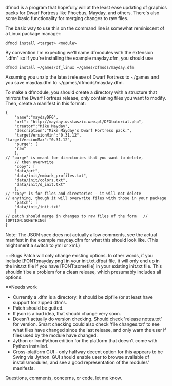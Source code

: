 dfmod is a program that hopefully will at the least ease updating of graphics packs for Dwarf Fortress like Phoebus, Mayday, and others. There's also some basic functionality for merging changes to raw files.

The basic way to use this on the command line is somewhat reminiscent of a Linux package manager:

    dfmod install <target> <module>
    
By convention I'm expecting we'll name dfmodules with the extension ".dfm" so if you're installing the example mayday.dfm, you should use 

    dfmod install ~/games/df_linux ~/games/dfmods/mayday.dfm
    
Assuming you unzip the latest release of Dwarf Fortress to ~/games and you save mayday.dfm to ~/games/dfmods/mayday.dfm.

To make a dfmodule, you should create a directory with a structure that mirrors the Dwarf Fortress release, only containing files you want to modify. Then, create a manifest in this format:

    {
        "name":"maydayDFG",
        "url": "http://mayday.w.staszic.waw.pl/DFGtutorial.php",
        "creator":"Mike Mayday",
        "description":"Mike Mayday's Dwarf Fortress pack.",
        "targetVersionMin":"0.31.12",
	"targetVersionMax":"0.31.12",
        "purge": [
    	"raw"
        ],
	// "purge" is meant for directories that you want to delete, 
        // then overwrite
        "copy": [
    	"data/art",
    	"data/init/embark_profiles.txt",
    	"data/init/colors.txt",
    	"data/init/d_init.txt"
        ],
	// "copy" is for files and directories - it will not delete 
	// anything, though it will overwrite files with those in your package
        "patch": [
    	"data/init/init.txt"
        ]
	// patch should merge in changes to raw files of the form 	// [OPTION:SOMETHING]
    }

Note: The JSON spec does not actually allow comments, see the actual manifest in the example mayday.dfm for what this should look like. (This might merit a switch to yml or xml.)


==Bugs
Patch will only change existing options. In other words, if you include [FONT:mayday.png] in your init.txt.dfpat file, it will only end up in the init.txt file if you have [FONT:somefile] in your existing init.txt file. This shouldn't be a problem for a clean release, which presumably includes all options. 

==Needs work

* Currently a .dfm is a directory. It should be zipfile (or at least have support for zipped dfm's. 
* Patch should be gutted.
* If json is a bad idea, that should change very soon.
* Doesn't actually do version checking. Should check 'release notes.txt' for version. Smart checking could also check 'file changes.txt' to see what files have changed since the last release, and only warn the user if files used by the module have changed.
* Jython or IronPython edition for the platform that doesn't come with Python installed. 
* Cross-platform GUI - only halfway decent option for this appears to be Swing via Jython. GUI should enable user to browse available df installs/modules, and see a good representation of the modules' manifests. 

Questions, comments, concerns, or code, let me know.
